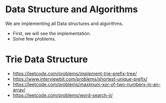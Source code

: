 # Data Structure and Algorithms

We are implementing all Data structures and algorithms.

- First, we will see the implementation.
- Solve few problems.
 

# Trie Data Structure

- https://leetcode.com/problems/implement-trie-prefix-tree/
- https://www.interviewbit.com/problems/shortest-unique-prefix/
- https://leetcode.com/problems/maximum-xor-of-two-numbers-in-an-array/
- https://leetcode.com/problems/word-search-ii/